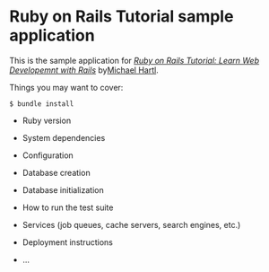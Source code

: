 # Ruby on Rails Tutorial sample application

This is the sample application for
[*Ruby on Rails Tutorial:
Learn Web Developemnt with Rails*](http://www.railstutorial.org/)
by[Michael Hartl](http://www.michalhart.com/).

Things you may want to cover:
```
$ bundle install

```
* Ruby version

* System dependencies

* Configuration

* Database creation

* Database initialization

* How to run the test suite

* Services (job queues, cache servers, search engines, etc.)

* Deployment instructions

* ...
